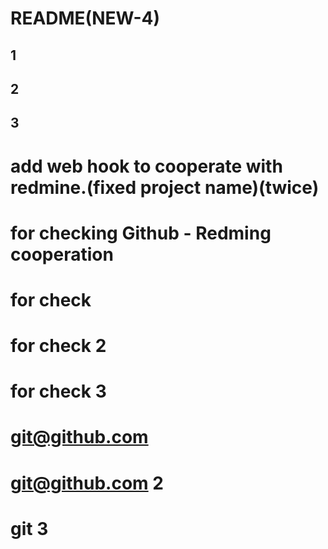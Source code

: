 # README(NEW-4)
## 1
## 2
## 3

# add web hook to cooperate with redmine.(fixed project name)(twice)
# for checking Github - Redming cooperation
# for check
# for check 2
# for check 3
# git@github.com
# git@github.com 2
# git 3


